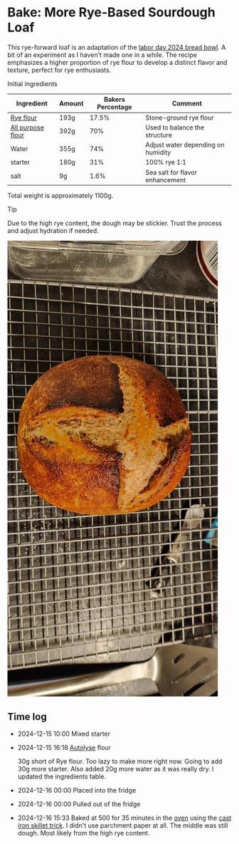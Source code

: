 # Bake: More Rye-Based Sourdough Loaf

This rye-forward loaf is an adaptation of the [labor day 2024 bread bowl](../827). A bit of an experiment as I haven't made one in a while. The recipe emphasizes a higher proportion of rye flour to develop a distinct flavor and texture, perfect for rye enthusiasts.

Initial ingredients

| Ingredient                  | Amount | Bakers Percentage | Comment                            |
| --------------------------- | ------ | ----------------- | ---------------------------------- |
| [Rye flour](../740)         | 193g   | 17.5%             | Stone-ground rye flour             |
| [All purpose flour](../630) | 392g   | 70%               | Used to balance the structure      |
| Water                       | 355g   | 74%               | Adjust water depending on humidity |
| starter                     | 180g   | 31%               | 100% rye 1:1                       |
| salt                        | 9g     | 1.6%              | Sea salt for flavor enhancement    |

Total weight is approximately 1100g.

> [!TIP]
>
> Due to the high rye content, the dough may be stickier. Trust the process and adjust hydration if needed.

![Loaf of rye bread](./rye-loaf.jpg)

## Time log

- 2024-12-15 10:00 Mixed starter
- 2024-12-15 16:18 [Autolyse](../911) flour

  30g short of Rye flour. Too lazy to make more right now. Going to add 30g more starter. Also added 20g more water as it was really dry. I updated the ingredients table.

- 2024-12-16 00:00 Placed into the fridge
- 2024-12-16 00:00 Pulled out of the fridge
- 2024-12-16 15:33 Baked at 500 for 35 minutes in the [oven](../912) using the [cast iron skillet trick](../913). I didn't use parchment paper at all. The middle was still dough. Most likely from the high rye content.
